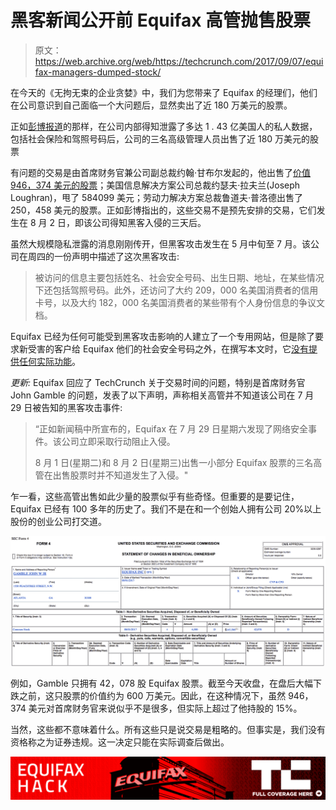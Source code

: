 # 黑客新闻公开前 Equifax 高管抛售股票 

> 原文：<https://web.archive.org/web/https://techcrunch.com/2017/09/07/equifax-managers-dumped-stock/>

在今天的《无拘无束的企业贪婪》中，我们为您带来了 Equifax 的经理们，他们在公司意识到自己面临一个大问题后，显然卖出了近 180 万美元的股票。

正如[彭博报道](https://web.archive.org/web/20221209215819/https://www.bloomberg.com/news/articles/2017-09-07/three-equifax-executives-sold-stock-before-revealing-cyber-hack?utm_content=markets&utm_campaign=socialflow-organic&utm_source=twitter&utm_medium=social&cmpid%3D=socialflow-twitter-markets)的那样，在公司内部得知泄露了多达 1 . 43 亿美国人的私人数据，包括社会保险和驾照号码后，公司的三名高级管理人员出售了近 180 万美元的股票

有问题的交易是由首席财务官兼公司副总裁约翰·甘布尔发起的，他出售了[价值 946，374 美元的股票](https://web.archive.org/web/20221209215819/https://otp.tools.investis.com/clients/us/equifax/SEC/sec-show.aspx?Type=html&FilingId=12210406&CIK=0000033185&Index=10000)；美国信息解决方案公司总裁约瑟夫·拉夫兰(Joseph Loughran)，甩了 584099 美元；劳动力解决方案总裁鲁道夫·普洛德出售了 250，458 美元的股票。正如彭博指出的，这些交易不是预先安排的交易，它们发生在 8 月 2 日，即该公司得知黑客入侵的三天后。

虽然大规模隐私泄露的消息刚刚传开，但黑客攻击发生在 5 月中旬至 7 月。该公司在周四的一份声明中描述了这次黑客攻击:

> 被访问的信息主要包括姓名、社会安全号码、出生日期、地址，在某些情况下还包括驾照号码。此外，还访问了大约 209，000 名美国消费者的信用卡号，以及大约 182，000 名美国消费者的某些带有个人身份信息的争议文档。

Equifax 已经为任何可能受到黑客攻击影响的人建立了一个专用网站，但是除了要求新受害的客户给 Equifax 他们的社会安全号码之外，在撰写本文时，它[没有提供任何实际功能](https://web.archive.org/web/20221209215819/https://beta.techcrunch.com/2017/09/07/equifax-data-breach-help-site-leaves-consumers-with-more-questions-than-answers/)。

*更新:* Equifax 回应了 TechCrunch 关于交易时间的问题，特别是首席财务官 John Gamble 的问题，发表了以下声明，声称相关高管并不知道该公司在 7 月 29 日被告知的黑客攻击事件:

> “正如新闻稿中所宣布的，Equifax 在 7 月 29 日星期六发现了网络安全事件。该公司立即采取行动阻止入侵。
> 
> 8 月 1 日(星期二)和 8 月 2 日(星期三)出售一小部分 Equifax 股票的三名高管在出售股票时并不知道发生了入侵。"

乍一看，这些高管出售如此少量的股票似乎有些奇怪。但重要的是要记住，Equifax 已经有 100 多年的历史了。我们不是在和一个创始人拥有公司 20%以上股份的创业公司打交道。

[![](img/f06a5d5979fa8bb1a37d5081742288d4.png)](https://web.archive.org/web/20221209215819/https://beta.techcrunch.com/2017/09/07/equifax-managers-dumped-stock/screen-shot-2017-09-07-at-6-53-46-pm/)

例如，Gamble 只拥有 42，078 股 Equifax 股票。截至今天收盘，在盘后大幅下跌之前，这只股票的价值约为 600 万美元。因此，在这种情况下，虽然 946，374 美元对首席财务官来说似乎不是很多，但实际上超过了他持股的 15%。

当然，这些都不意味着什么。所有这些只是说交易是粗略的。但事实是，我们没有资格称之为证券违规。这一决定只能在实际调查后做出。

[![](img/eb2f79dc5b25b3029de1ba9e3d2657e5.png)](https://web.archive.org/web/20221209215819/https://beta.techcrunch.com/tag/equifax-hack/)